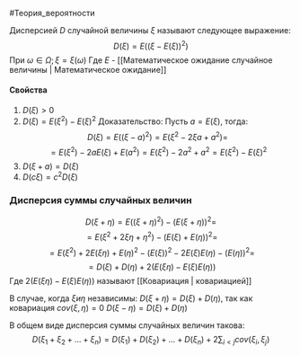#Теория_вероятности 

Дисперсией $D$ случайной величины $\xi$ называют следующее выражение:
$$D(\xi) = E((\xi - E(\xi))^2)$$
При $\omega \in \Omega; \xi = \xi(\omega)$
Где $E$ - [[Математическое ожидание случайное величины | Математическое ожидание]]

#### Свойства
1. $D(\xi) > 0$
2. $D(\xi) = E(\xi^2) - E(\xi)^2$
Доказательство: Пусть $a = E(\xi)$, тогда:
$$D(\xi) = E((\xi - a)^2) = E(\xi^2 - 2\xi a + a^2) =$$
$$=E(\xi^2) - 2aE(\xi) + E(a^2) = E(\xi^2) - 2a^2 + a^2 = E(\xi^2) - E(\xi)^2$$
3. $D(\xi + a) = D(\xi)$
4. $D(c\xi) = c^2D(\xi)$

### Дисперсия суммы случайных величин
$$D(\xi + \eta) = E((\xi + \eta)^2) - (E(\xi + \eta))^2 =$$
$$= E(\xi^2 + 2\xi\eta + \eta^2) - (E(\xi) + E(\eta))^2 =$$
$$= E(\xi^2) + 2E(\xi\eta) + E(\eta)^2 - (E(\xi))^2 - 2E(\xi)E(\eta) - (E(\eta))^2 = $$
$$= D(\xi) + D(\eta) + 2(E(\xi\eta) - E(\xi)E(\eta))$$
Где $2(E(\xi\eta) - E(\xi)E(\eta))$ называют [[Ковариация | ковариацией]]

В случае, когда $\xi и \eta$ независимы:
$D(\xi + \eta) = D(\xi) + D(\eta)$, так как ковариация $cov(\xi, \eta) = 0$
$D(\xi - \eta) = D(\xi) + D(\eta)$

В общем виде дисперсия суммы случайных величин такова:
$$D(\xi_1 + \xi_2 + \dots + \xi_n) = D(\xi_1) + D(\xi_2) + \dots + D(\xi_n) + 2\sum_{i < j} cov(\xi_i, \xi_j)$$